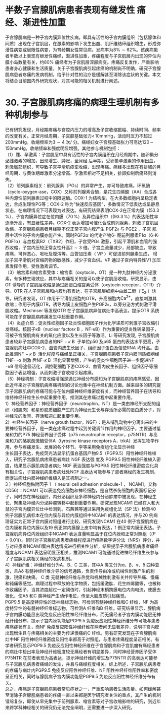 # 半数子宫腺肌病患者表现有继发性 痛经、渐进性加重  
子宫腺肌病是一种子宫内膜异位性疾病，即具有活性的子宫内膜组织（包括腺体和间质）出现在子宫肌层，在激素的影响下发生出血、肌纤维结缔组织增生，形成弥漫性病变或局限性病变，为育龄期女性常见病，发病率为$8\%\sim62\%$。该疾病患者半数以上表现有继发性痛经，渐进性加重，疼痛程度与子宫肌层内出现的异位内膜小岛数量有关，约$80\%$ 痛经者为子宫肌层深部病变。疼痛反复发作，严重影响患者身心健康和生活质量。关于子宫腺肌病引起疼痛的机制尚不明确，研究子宫腺肌病患者疼痛的发病机制，给予针对性的治疗是缓解甚至消除该症状的关键。本文将结合目前国内外研究现状，对其可能的相关机制进行阐述。  
# 30. 子宫腺肌病疼痛的病理生理机制有多种机制参与  
已有研究发现，月经期疼痛与宫腔内压力的增高及子宫收缩振幅、持续时间、频率的改变有关。正常月经周期，子宫腔基础张力$<\,10\mathrm{mmHg}$，活动时压力不超过$200\mathrm{mmHg}$，收缩频率为$3\sim4$ 次/ 分。痛经妇女子宫腔基础张力可高达$120\,{\sim}\,150\mathrm{mmHg}$，收缩频率和强度明显增强。其他参与机制包括：  
（1）雌、孕激素：子宫肌层中具有活性的子宫内膜组织在月经周期中，随卵巢分泌雌激素的增加，出现增生、肿胀，至月经 后半期，受卵巢孕激素的作用出血，刺激局部组织，可导致子宫平滑肌痉挛收缩，出现疼痛。痛经多出现在有排卵的月经周期，与黄体期雌激素分泌增高、孕激素相对不足相关，排卵抑制后痛经则消失。  
（2）前列腺素相关：前列腺素（PGs）的异常产生，亦可导致疼痛。环氧酶（cyclo-oxygen-ase，COX）又称前列腺素合酶，是花生四烯酸（AA）合成各种内源性前列腺素过程中的限速酶。COX-1 为结构型，在大多数细胞内呈稳定表达，合成生理性PG等；COX-2 称为“快速反应基因”，多数情况下低表达或呈静息状态，在病理情况下可表现为过表达。有研究结果表明COX-2在正常内膜（$(53.3\,\%$）、子宫内膜异位症在位内膜（$70\,\%$）及异位组织中（$(93.3\,\%$）的表达阳性率逐渐升高，有显著性差异。COX-2 表达增加可催化合成前列腺素，刺激子宫肌层收缩。子宫腺肌病患者月经期不仅正常子宫内膜产生 $\mathrm{PGF}2\mathfrak{a}$  与 PGE2 ，子宫 肌层中活性的子宫内膜亦能产生。同时$\mathrm{PGF}2\alpha$ 的代谢产物6- 酮前列腺素F1α（6-K-PGF1α）与血栓素B2（TXB2）作用，子宫受PGs 激惹，引起平滑肌和血管的强烈收缩，子宫内压较正常女性升高$2\sim3$ 倍。子宫血流量减少，局部缺血，导致疼痛，可伴恶心、呕吐及腹泻等。血管加压素（ VP ）可促进前列腺素生成， 增加子宫平滑肌对宫缩药物的敏感性，减少子宫血供。VP 通过子宫内特异性V1 加压素发挥作用，受性激素调节。  
（3）缩宫素和缩宫素受体：缩宫素（oxytocin，OT）是一种九肽神经内分泌激素，有多种生理效应，其中与疼痛相关的是可以使子宫肌层收缩。研究显示，由OT 诱导的子宫肌层收缩是通过膜蛋白缩宫素受体（oxytocin receptor，OTR）介导。OTR 在人子宫肌层和内膜均有表达，在子宫肌层细胞中由雌二醇（$\mathrm{'E}_{2}.$）诱导。研究者发现，OT 作用于平滑肌细胞的OTR，升高细胞内$\mathrm{Ca^{2+}}$，直接刺激其收缩；作用于内膜OTR，诱导内膜上皮细胞产生$\mathrm{PGF}2\mathfrak{a}$，以旁分泌方式刺激平滑肌收缩。Mechnser 等发现OTR 在子宫腺肌病异位病灶中高表达，提示OTR 系统可能在子宫腺肌病疼痛发生中起重要作用。  
（4）炎症介质：促炎性细胞因子及炎性细胞因子作为化学递质可刺激子宫收缩引发痛经。核因子κB（nuclear factor$\kappa\mathrm{~B~}$，$\mathrm{NF}\textrm{-}\kappa\textrm{B}$）作为重要的促炎性转录因子，可被子宫腺肌病有关的氧化应激以及生长因子等激活。Li 等研究发现, 子宫腺肌病患者较非子宫腺肌病患者的$\mathrm{NF}\!-\kappa\mathrm{~B~}$ 子单位p50 及p65 蛋白的表达水平更高，子宫腺肌病灶中COX-2、血管内皮生长因子、组织因子蛋白及信使RNA 均升高。由此推测$\mathrm{NF}\!-\kappa\mathrm{~B~}$ 活化程度与痛经呈正相关，子宫腺肌病患者子宫内膜间质细胞经 TNF- $\cdot\upalpha$  刺激 后NF-$\kappa\mathrm{~B~}$ 活化显著增强，产生的促炎性细胞因子进一步促进$\mathrm{NF}\!\mathrm{-}\kappa\mathrm{B}$ 信号途径活化，调控靶细胞下游COX-2、血管内皮生长因子、组织因子等细胞因子表达增强，从而刺激子宫收缩引起疼痛。  
（5）神经机制：子宫收缩增强是通过神经分布感知为子宫腺肌病的疼痛感受。因此近年来对子宫腺肌病疼痛机制的讨论也集中在神经机制方面。越来越多的研究提示子宫腺肌病的疼痛可能与在位内膜神经纤维密度有关，而神经营养因子在诱导和维持神经纤维生长中起重要作用，推测其在疼痛过程中起重要作用。  
1）神经营养因子：神经营养因子（neurotrophin，NT）是一类由神经所支配的组织（如肌肉）和星形胶质细胞产生的为神经元生长与存活所必需的蛋白质分子，对神经元的发育、存活和凋亡起重要作用。  
2）神经生长因子（nerve grouth factor，NGF）：是从哺乳动物中分离出来的主要神经营养因子，是一类在疼痛过程中起到关键调节作用的神经因子，主要通过低亲和力的P75 神经营养因子受体（p75 neurotrophin receptor，p75NTR）与高亲和力的酪氨酸激酶受体A（tyrosine kinase receptors A，trkA）发挥生物学作用，参与疼痛发生、发展的各个环节。李等采用免疫组化法显示神经  
生长因子表达，免疫荧光法显示抗蛋白基因产物9.5（PGP9.5）阳性神经纤维植入，研究子宫腺肌病疼痛患者病灶 NGF  表达强 度及 PGP9.5  阳性神经纤维植入密度，结果显示腺肌病患者病灶 NGF 表达强度与PGP9.5 阳性神经纤维密度变化具有相关性，子宫腺肌病患者病灶处NGF 高表达可能参与了患者痛经的发生机制，而促进病灶内膜神经纤维植入是其机制之一。  
3 ）神经细胞黏附因子 1 （ neural cell adhesion molecule-1 ， NCAM1，又称CD56）：NCAM1 可以表达免疫细胞和神经细胞，是自然杀伤细胞的表面标记分子，同时亦在神经组织，内分泌组织及多种神经内分泌肿瘤中被发现，在神经生长、聚集及神经内分泌肿瘤转移中起到重要作用。研究发现NCAM1 已经在人和大鼠的子宫内膜异位灶中检测到。石茜茜等通过采用免疫组化法（SP 法）检测40 例子宫腺肌病标本在位内膜与异位内膜组织中NCAM1 的表达情况，并与20 例病理证实为正常子宫内膜对照组进行比较，研究发现NCAM1 在40 例子宫腺肌病在位内膜和异位内膜以及19 例正常内膜腺上皮中均有表达，1 例正常内膜无表达。子宫腺肌病异位内膜组织中NCAM1 表达含量明显高于在位内膜和正常对照组（$\left(P<0.01\right)$）。同时对子宫腺肌病患者痛经程度进行疼痛数字评分法（NRS）评分，并与对应患者NCAM1蛋白表达情况进行相关性分析，结果提示子宫腺肌病患者痛经程度与NCAM1 表达呈明显正相关，推测NCAM1 可能通过促进神经纤维生长参与了子宫腺肌病相关痛经的发病机制。  
4）神经纤维：神经纤维分为A、B、C 三类，其中A 类又分为$\upalpha$、β、$\upgamma$、δ 四种亚类，且Aδ 有髓神经纤维介导的信号通路，负责传导由冷或机械性刺激产生的刺激、锐痛和快痛。 C  类 无髓神经纤维与热觉和机械性刺激有关并传导热痛、慢痛和钝痛等感觉。病理过程中释放的化学物质，包括缓激肽、花生四烯酸等，也被称作致痛因子，当其浓度超过一定阈值时，引起神经末梢跨膜电位内向电流，使膜去极化，使Aδ 和C 类神经产生动作电位，传至大脑皮质引起痛觉。  
PGP9.5 是高度特异性的泛神经标志物，可检测有髓神经纤维和C 纤维，NF 为高度特异性的有髓神经纤维标志物，可检测A 纤维和B 纤维。研究结果显示，腺肌病子宫内膜功能层出现免疫反应阳性神经纤维分布，而无痛经者子宫内膜功能层无神经纤维分布，提示子宫内膜功能层PGP9.5 免疫反应阳性神经纤维分布可能与患者疼痛症状有关，而NF 免疫反应阳性神经纤维在两者间无显著差异，说明子宫内膜出现增生且与疼痛相关的主要为传递慢痛的C 纤维。另有研究发现在子宫腺肌病灶中NF 阳性神经纤维密度及阳性率都高于对照组，与患者疼痛程度呈正相关。有学者研究显示PGP9.5 免疫反应阳性神经纤维在子宫腺肌病和子宫肌瘤有痛经患者的病灶中检出率及神经纤维密度较无痛经者有明显差异，同时神经营养因子受体P75NTR 在前者表现为高表达，提示神经纤维的增生及P75NTR 的高表达可能参与子宫腺肌病患者痛经的发生，并且与痛经程度相关。综上所述，子宫腺肌病患者的疼痛与病灶内PGP9.5 免疫反应阳性神经纤维、NF 阳性神经纤维阳性率和密度呈正相关，同时与腺肌病子宫内膜功能层PGP9.5 免疫反应阳性神经纤维分布有关。  
总之，疼痛是子宫腺肌病患者常见症状之一，严重影响患者生活质量。如何缓解甚至消除子宫腺肌病患者的疼痛一直以来都是医学研究者关注的重点，其产生的机制错综复杂，即使从早先集中于前列腺素、缩宫素等对子宫收缩影响的研究，到近年来跨学科神经相关的研究仍无法完全阐明，还需要进一步深入研究。  
